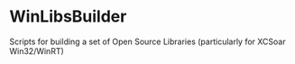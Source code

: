 WinLibsBuilder
==============

Scripts for building a set of Open Source Libraries (particularly for XCSoar Win32/WinRT)
